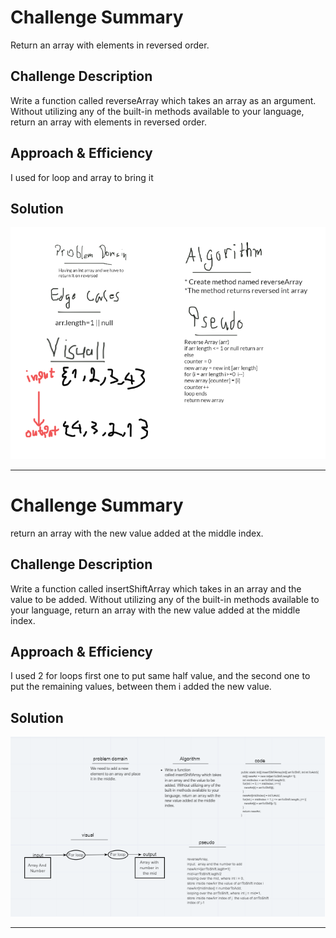 # Challenge Summary
<!-- Short summary or background information -->
Return an array with elements in reversed order.

## Challenge Description
<!-- Description of the challenge -->
Write a function called reverseArray which takes an array as an argument. Without utilizing any of the built-in methods available to your language, return an array with elements in reversed order.

## Approach & Efficiency
<!-- What approach did you take? Why? What is the Big O space/time for this approach? -->
I used for loop and array to bring it

## Solution
<!-- Embedded whiteboard image -->
![image](/assets/ArrayReverse.png)

---
# Challenge Summary
<!-- Short summary or background information -->
 return an array with the new value added at the middle index.

## Challenge Description
<!-- Description of the challenge -->
Write a function called insertShiftArray which takes in an array and the value to be added. Without utilizing any of the built-in methods available to your language, return an array with the new value added at the middle index.

## Approach & Efficiency
<!-- What approach did you take? Why? What is the Big O space/time for this approach? -->
I used 2 for loops first one to put same half value, and the second one to put the remaining values, between them i added the new value.

## Solution
<!-- Embedded whiteboard image -->
![image](/assets/ArrayShift.png)

---

